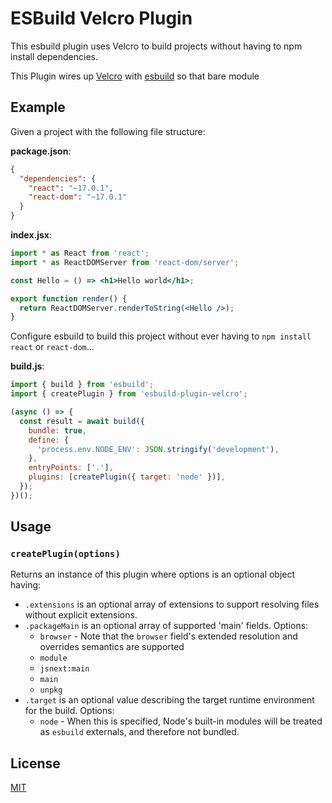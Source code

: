 # ESBuild Velcro Plugin

This esbuild plugin uses Velcro to build projects without having to npm install dependencies.

This Plugin wires up [Velcro](https://github.com/ggoodman/velcro) with [esbuild](https://github.com/evanw/esbuild) so that bare module

## Example

Given a project with the following file structure:

**package.json**:

```json
{
  "dependencies": {
    "react": "~17.0.1",
    "react-dom": "~17.0.1"
  }
}
```

**index.jsx**:

```jsx
import * as React from 'react';
import * as ReactDOMServer from 'react-dom/server';

const Hello = () => <h1>Hello world</h1>;

export function render() {
  return ReactDOMServer.renderToString(<Hello />);
}
```

Configure esbuild to build this project without ever having to `npm install` `react` or `react-dom`...

**build.js**:

```js
import { build } from 'esbuild';
import { createPlugin } from 'esbuild-plugin-velcro';

(async () => {
  const result = await build({
    bundle: true,
    define: {
      'process.env.NODE_ENV': JSON.stringify('development'),
    },
    entryPoints: ['.'],
    plugins: [createPlugin({ target: 'node' })],
  });
})();
```

## Usage

### `createPlugin(options)`

Returns an instance of this plugin where options is an optional object having:

- `.extensions` is an optional array of extensions to support resolving files without explicit extensions.
- `.packageMain` is an optional array of supported 'main' fields. Options:
  - `browser` - Note that the `browser` field's extended resolution and overrides semantics are supported
  - `module`
  - `jsnext:main`
  - `main`
  - `unpkg`
- `.target` is an optional value describing the target runtime environment for the build. Options:
  - `node` - When this is specified, Node's built-in modules will be treated as `esbuild` externals, and therefore not bundled.

## License

[MIT](./LICENSE)

